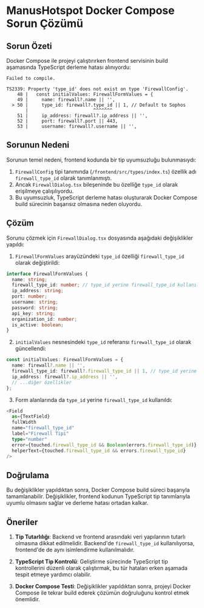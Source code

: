 # ManusHotspot Docker Compose Sorun Çözümü

## Sorun Özeti

Docker Compose ile projeyi çalıştırırken frontend servisinin build aşamasında TypeScript derleme hatası alınıyordu:

```
Failed to compile.

TS2339: Property 'type_id' does not exist on type 'FirewallConfig'.
    48 |   const initialValues: FirewallFormValues = {
    49 |     name: firewall?.name || '',
  > 50 |     type_id: firewall?.type_id || 1, // Default to Sophos
       |                        ^^^^^^^
    51 |     ip_address: firewall?.ip_address || '',
    52 |     port: firewall?.port || 443,
    53 |     username: firewall?.username || '',
```

## Sorunun Nedeni

Sorunun temel nedeni, frontend kodunda bir tip uyumsuzluğu bulunmasıydı:

1. `FirewallConfig` tipi tanımında (`/frontend/src/types/index.ts`) özellik adı `firewall_type_id` olarak tanımlanmıştı.
2. Ancak `FirewallDialog.tsx` bileşeninde bu özelliğe `type_id` olarak erişilmeye çalışılıyordu.
3. Bu uyumsuzluk, TypeScript derleme hatası oluşturarak Docker Compose build sürecinin başarısız olmasına neden oluyordu.

## Çözüm

Sorunu çözmek için `FirewallDialog.tsx` dosyasında aşağıdaki değişiklikler yapıldı:

1. `FirewallFormValues` arayüzündeki `type_id` özelliği `firewall_type_id` olarak değiştirildi:

```typescript
interface FirewallFormValues {
  name: string;
  firewall_type_id: number; // type_id yerine firewall_type_id kullanıldı
  ip_address: string;
  port: number;
  username: string;
  password: string;
  api_key: string;
  organization_id: number;
  is_active: boolean;
}
```

2. `initialValues` nesnesindeki `type_id` referansı `firewall_type_id` olarak güncellendi:

```typescript
const initialValues: FirewallFormValues = {
  name: firewall?.name || '',
  firewall_type_id: firewall?.firewall_type_id || 1, // type_id yerine firewall_type_id kullanıldı
  ip_address: firewall?.ip_address || '',
  // ...diğer özellikler
};
```

3. Form alanlarında da `type_id` yerine `firewall_type_id` kullanıldı:

```typescript
<Field
  as={TextField}
  fullWidth
  name="firewall_type_id"
  label="Firewall Tipi"
  type="number"
  error={touched.firewall_type_id && Boolean(errors.firewall_type_id)}
  helperText={touched.firewall_type_id && errors.firewall_type_id}
/>
```

## Doğrulama

Bu değişiklikler yapıldıktan sonra, Docker Compose build süreci başarıyla tamamlanabilir. Değişiklikler, frontend kodunun TypeScript tip tanımlarıyla uyumlu olmasını sağlar ve derleme hatası ortadan kalkar.

## Öneriler

1. **Tip Tutarlılığı**: Backend ve frontend arasındaki veri yapılarının tutarlı olmasına dikkat edilmelidir. Backend'de `firewall_type_id` kullanılıyorsa, frontend'de de aynı isimlendirme kullanılmalıdır.

2. **TypeScript Tip Kontrolü**: Geliştirme sürecinde TypeScript tip kontrollerini düzenli olarak çalıştırmak, bu tür hataları erken aşamada tespit etmeye yardımcı olabilir.

3. **Docker Compose Testi**: Değişiklikler yapıldıktan sonra, projeyi Docker Compose ile tekrar build ederek çözümün doğruluğunu kontrol etmek önemlidir.
